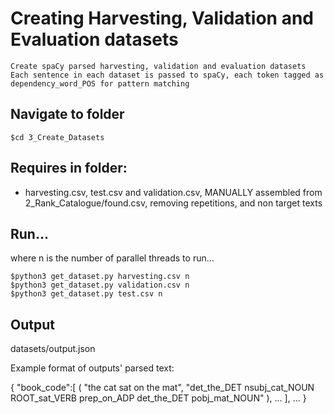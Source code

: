 # Creating Harvesting, Validation and Evaluation datasets
    
    Create spaCy parsed harvesting, validation and evaluation datasets
    Each sentence in each dataset is passed to spaCy, each token tagged as dependency_word_POS for pattern matching
    
## Navigate to folder
```
$cd 3_Create_Datasets
```

## Requires in folder:
* harvesting.csv, test.csv and validation.csv, MANUALLY assembled from 2_Rank_Catalogue/found.csv, removing repetitions, and non target texts
    
## Run...
where n is the number of parallel threads to run...
```
$python3 get_dataset.py harvesting.csv n
$python3 get_dataset.py validation.csv n
$python3 get_dataset.py test.csv n
```
## Output
datasets/output.json

Example format of outputs' parsed text:

{
    "book_code":[
                    (
                        "the cat sat on the mat", 
                        "det_the_DET nsubj_cat_NOUN ROOT_sat_VERB prep_on_ADP det_the_DET pobj_mat_NOUN"
                    ), 
                    ...
                ], 
                ...
}




